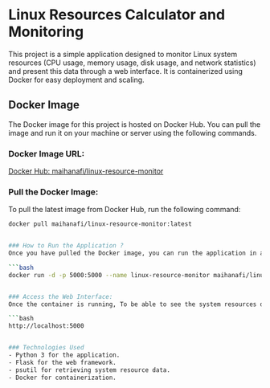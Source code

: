# Linux Resources Calculator and Monitoring

This project is a simple application designed to monitor Linux system resources (CPU usage, memory usage, disk usage, and network statistics) and present this data through a web interface. It is containerized using Docker for easy deployment and scaling.

## Docker Image

The Docker image for this project is hosted on Docker Hub. You can pull the image and run it on your machine or server using the following commands.

### Docker Image URL:
[Docker Hub: maihanafi/linux-resource-monitor](https://hub.docker.com/repository/docker/maihanafi/linux-resource-monitor/general)

### Pull the Docker Image:
To pull the latest image from Docker Hub, run the following command:

```bash
docker pull maihanafi/linux-resource-monitor:latest


### How to Run the Application ?
Once you have pulled the Docker image, you can run the application in a Docker container, using the following command:

```bash
docker run -d -p 5000:5000 --name linux-resource-monitor maihanafi/linux-resource-monitor


### Access the Web Interface:
Once the container is running, To be able to see the system resources data displayed on the web page, Open your browser and navigate to:

```bash
http://localhost:5000


### Technologies Used
- Python 3 for the application.
- Flask for the web framework.
- psutil for retrieving system resource data.
- Docker for containerization.
